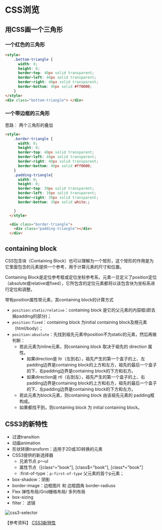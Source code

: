 # CSS浏览
## 用CSS画一个三角形

### 一个红色的三角形

```html
<style>
    .bottom-triangle {
      width: 0;
      height: 0;
      border-top: 40px solid transparent;
      border-left: 40px solid transparent;
      border-right: 40px solid transparent;
      border-bottom: 40px solid #ff0000;
    }
</style>
<div class="bottom-triangle"> </div>
```

### 一个带边框的三角形

思路： 两个三角形的叠加

```html
<style> 
    .border-triangle {
      width: 0;
      height: 0;
      border-top: 40px solid transparent;
      border-left: 40px solid transparent;
      border-right: 40px solid transparent;
      border-bottom: 40px solid #ff0000;
    }
    .padding-triangle{
      width: 0;
      height: 0;
      border-top: 39px solid transparent;
      border-left: 39px solid transparent;
      border-right: 39px solid transparent;
      border-bottom: 39px solid white;;

    }
  </style>

  <div class="border-triangle">
    <div class="padding-triangle"></div>
  </div>
```

## containing block

CSS包含块（Containing Block）也可以理解为一个矩形，这个矩形的作用是为它里面包含的元素提供一个参考，用于计算元素的尺寸和位置。

Containing Block是定位参考框或定位坐标参考系，元素一旦定义了position定位（absolute或relative或fixed），它所包含的定位元素都将以该包含块为坐标系进行定位和调整。

带有position属性带元素，其containing block的计算方式

- `position:static/relative`：containing block 是它的父元素的内容框(即去掉padding的部分)；
- `position:fixed`：containing block 为initial containing block及根元素（html/body）；
- `position:absolute`：先找到祖先元素中position不为static的元素，然后再做判断：
    - 若此元素为inline元素，则containing block 取决于祖先的 direction 属性。
        - 如果direction是 ltr（左到右），祖先产生的第一个盒子的上、左padding边界是containing block的上方和左方，祖先的最后一个盒子的下、右padding边界是containing block的下方和右方。
        - 如果direction是 rtl（右到左），祖先产生的第一个盒子的上、右padding边界是containing block的上方和右方，祖先的最后一个盒子的下、左padding边界是containing block的下方和左方。
    - 若此元素为block元素，则containing block 由该祖先元素的 padding框构成。
    - 如果都找不到，则containing block 为 initial containing block。

## CSS3的新特性

- 过渡transition
- 动画animation
- 形状转换transform：适用于2D或3D转换的元素
- CSS3提供的新选择器
  - 兄弟节点 p～ul
  - 属性节点（[class^="book"], [class$="book"], [class*="book"]
  - :first-of-type：`p:first-of-type` 父元素的首个p元素；
- box-shadow：阴影
- border-image：边框图片 和 边框圆角 border-radiuss
- Flex 弹性布局/Grid栅格布局/ 多列布局
- box-sizing
- filter： 滤镜

![css3-selector](http://p9jftl6n6.bkt.clouddn.com/css3-selector.png)

【参考资料】
[CSS3新特性](https://segmentfault.com/a/1190000010780991)




